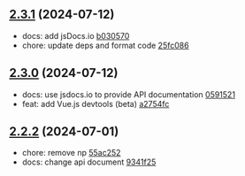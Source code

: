 ## [2.3.1](https://github.com/tomjs/electron-devtools-installer/compare/v2.3.0...v2.3.1) (2024-07-12)

- docs: add jsDocs.io [b030570](https://github.com/tomjs/electron-devtools-installer/commit/b030570)
- chore: update deps and format code [25fc086](https://github.com/tomjs/electron-devtools-installer/commit/25fc086)

## [2.3.0](https://github.com/tomjs/electron-devtools-installer/compare/v2.2.2...v2.3.0) (2024-07-12)

- docs: use jsdocs.io to provide API documentation [0591521](https://github.com/tomjs/electron-devtools-installer/commit/0591521)
- feat: add Vue.js devtools (beta) [a2754fc](https://github.com/tomjs/electron-devtools-installer/commit/a2754fc)

## [2.2.2](https://github.com/tomjs/electron-devtools-installer/compare/v2.2.1...v2.2.2) (2024-07-01)

- chore: remove np [55ac252](https://github.com/tomjs/electron-devtools-installer/commit/55ac252)
- docs: change api document [9341f25](https://github.com/tomjs/electron-devtools-installer/commit/9341f25)
